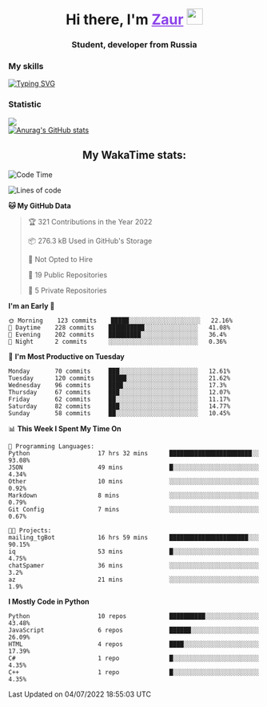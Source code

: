 <h1 align="center">
    Hi there, I'm 
    <a href="https://t.me/skyguy" target="_blank" style="color: #8C43EA">Zaur</a>
    <img src="https://github.com/blackcater/blackcater/raw/main/images/Hi.gif" height="32">
</h1>

<h3 align="center">
    Student, developer from Russia
</h3>  

### **My skills**
[![Typing SVG](https://readme-typing-svg.herokuapp.com?font=Oxanium&duration=3000&color=8C43EA&height=30&lines=Python%2C+JavaScript;Flask;Django+(in+near+future);React.js;HTML%2C+CSS+(SCSS))](https://git.io/typing-svg)

### **Statistic**
![](https://komarev.com/ghpvc/?username=mrskyguy&color=8C43EA)  
[![Anurag's GitHub stats](https://github-readme-stats.vercel.app/api?username=mrskyguy&count_private=true&show_icons=true&title_color=8C43EA&icon_color=BE57EA&bg_color=30,191919,341b56&text_color=B1B1B1&border_radius=10&hide_border=true&include_all_commits=1)](https://github.com/anuraghazra/github-readme-stats)  


<h2 align="center"> My WakaTime stats: </h2>

<!--START_SECTION:waka-->
![Code Time](http://img.shields.io/badge/Code%20Time-0%20secs-blue)

![Lines of code](https://img.shields.io/badge/From%20Hello%20World%20I%27ve%20Written-201%20Thousand%20lines%20of%20code-blue)

**🐱 My GitHub Data** 

> 🏆 321 Contributions in the Year 2022
 > 
> 📦 276.3 kB Used in GitHub's Storage 
 > 
> 🚫 Not Opted to Hire
 > 
> 📜 19 Public Repositories 
 > 
> 🔑 5 Private Repositories  
 > 
**I'm an Early 🐤** 

```text
🌞 Morning    123 commits    █████░░░░░░░░░░░░░░░░░░░░   22.16% 
🌆 Daytime    228 commits    ██████████░░░░░░░░░░░░░░░   41.08% 
🌃 Evening    202 commits    █████████░░░░░░░░░░░░░░░░   36.4% 
🌙 Night      2 commits      ░░░░░░░░░░░░░░░░░░░░░░░░░   0.36%

```
📅 **I'm Most Productive on Tuesday** 

```text
Monday       70 commits     ███░░░░░░░░░░░░░░░░░░░░░░   12.61% 
Tuesday      120 commits    █████░░░░░░░░░░░░░░░░░░░░   21.62% 
Wednesday    96 commits     ████░░░░░░░░░░░░░░░░░░░░░   17.3% 
Thursday     67 commits     ███░░░░░░░░░░░░░░░░░░░░░░   12.07% 
Friday       62 commits     ██░░░░░░░░░░░░░░░░░░░░░░░   11.17% 
Saturday     82 commits     ███░░░░░░░░░░░░░░░░░░░░░░   14.77% 
Sunday       58 commits     ██░░░░░░░░░░░░░░░░░░░░░░░   10.45%

```


📊 **This Week I Spent My Time On** 

```text
💬 Programming Languages: 
Python                   17 hrs 32 mins      ███████████████████████░░   93.08% 
JSON                     49 mins             █░░░░░░░░░░░░░░░░░░░░░░░░   4.34% 
Other                    10 mins             ░░░░░░░░░░░░░░░░░░░░░░░░░   0.92% 
Markdown                 8 mins              ░░░░░░░░░░░░░░░░░░░░░░░░░   0.79% 
Git Config               7 mins              ░░░░░░░░░░░░░░░░░░░░░░░░░   0.67%

🐱‍💻 Projects: 
mailing_tgBot            16 hrs 59 mins      ██████████████████████░░░   90.15% 
iq                       53 mins             █░░░░░░░░░░░░░░░░░░░░░░░░   4.75% 
chatSpamer               36 mins             ░░░░░░░░░░░░░░░░░░░░░░░░░   3.2% 
az                       21 mins             ░░░░░░░░░░░░░░░░░░░░░░░░░   1.9%

```

**I Mostly Code in Python** 

```text
Python                   10 repos            ██████████░░░░░░░░░░░░░░░   43.48% 
JavaScript               6 repos             ██████░░░░░░░░░░░░░░░░░░░   26.09% 
HTML                     4 repos             ████░░░░░░░░░░░░░░░░░░░░░   17.39% 
C#                       1 repo              █░░░░░░░░░░░░░░░░░░░░░░░░   4.35% 
C++                      1 repo              █░░░░░░░░░░░░░░░░░░░░░░░░   4.35%

```



 Last Updated on 04/07/2022 18:55:03 UTC
<!--END_SECTION:waka-->

